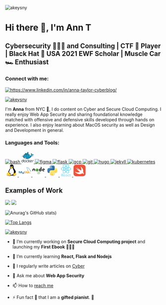 <p align="left"> <img src="https://komarev.com/ghpvc/?username=akeysny&label=Profile%20views&color=0e75b6&style=flat" alt="akeysny" /> </p>

# Hi there 👋, I'm Ann T
## Cybersecurity 👩🏻‍💻 and Consulting | CTF 🏁 Player | Black Hat 🎩 USA 2021 EWF Scholar | Muscle Car 🏎 Enthusiast 

<h3 align="left">Connect with me:</h3>
<p align="left">
<a href="https://linkedin.com/in/anna-taylor-cyberblog/" target="blank"><img align="center" src="https://raw.githubusercontent.com/rahuldkjain/github-profile-readme-generator/master/src/images/icons/Social/linked-in-alt.svg" alt="https://www.linkedin.com/in/anna-taylor-cyberblog/" height="30" width="40" /></a>
</p>

<p align="left"> <a href="https://twitter.com/akeysny" target="blank"><img src="https://img.shields.io/twitter/follow/akeysny?logo=twitter&style=for-the-badge" alt="akeysny" /></a> </p>


I'm **Anna** from NYC 🗽, I do content on Cyber and Secure Cloud Computing. I really enjoy Web App Security and sharing foundational knowledge matched with offensive and defensive skills developed through hands on experience. I also enjoy learning about MacOS security as well as Design and Development in general. 

<h3 align="left">Languages and Tools:</h3>
<p align="left"> <a href="https://www.gnu.org/software/bash/" target="_blank" rel="noreferrer"> <img src="https://www.vectorlogo.zone/logos/gnu_bash/gnu_bash-icon.svg" alt="bash" width="40" height="40"/> </a> <a href="https://www.docker.com/" target="_blank" rel="noreferrer"> <img src="https://raw.githubusercontent.com/devicons/devicon/master/icons/docker/docker-original-wordmark.svg" alt="docker" width="40" height="40"/> </a> <a href="https://www.figma.com/" target="_blank" rel="noreferrer"> <img src="https://www.vectorlogo.zone/logos/figma/figma-icon.svg" alt="figma" width="40" height="40"/> </a> <a href="https://flask.palletsprojects.com/" target="_blank" rel="noreferrer"> <img src="https://www.vectorlogo.zone/logos/pocoo_flask/pocoo_flask-icon.svg" alt="flask" width="40" height="40"/> </a> <a href="https://cloud.google.com" target="_blank" rel="noreferrer"> <img src="https://www.vectorlogo.zone/logos/google_cloud/google_cloud-icon.svg" alt="gcp" width="40" height="40"/> </a> <a href="https://git-scm.com/" target="_blank" rel="noreferrer"> <img src="https://www.vectorlogo.zone/logos/git-scm/git-scm-icon.svg" alt="git" width="40" height="40"/> </a> <a href="https://gohugo.io/" target="_blank" rel="noreferrer"> <img src="https://api.iconify.design/logos-hugo.svg" alt="hugo" width="40" height="40"/> </a> <a href="https://jekyllrb.com/" target="_blank" rel="noreferrer"> <img src="https://www.vectorlogo.zone/logos/jekyllrb/jekyllrb-icon.svg" alt="jekyll" width="40" height="40"/> </a> <a href="https://kubernetes.io" target="_blank" rel="noreferrer"> <img src="https://www.vectorlogo.zone/logos/kubernetes/kubernetes-icon.svg" alt="kubernetes" width="40" height="40"/> </a> <a href="https://www.linux.org/" target="_blank" rel="noreferrer"> <img src="https://raw.githubusercontent.com/devicons/devicon/master/icons/linux/linux-original.svg" alt="linux" width="40" height="40"/> </a> <a href="https://www.mysql.com/" target="_blank" rel="noreferrer"> <img src="https://raw.githubusercontent.com/devicons/devicon/master/icons/mysql/mysql-original-wordmark.svg" alt="mysql" width="40" height="40"/> </a> <a href="https://nodejs.org" target="_blank" rel="noreferrer"> <img src="https://raw.githubusercontent.com/devicons/devicon/master/icons/nodejs/nodejs-original-wordmark.svg" alt="nodejs" width="40" height="40"/> </a> <a href="https://www.python.org" target="_blank" rel="noreferrer"> <img src="https://raw.githubusercontent.com/devicons/devicon/master/icons/python/python-original.svg" alt="python" width="40" height="40"/> </a> <a href="https://reactjs.org/" target="_blank" rel="noreferrer"> <img src="https://raw.githubusercontent.com/devicons/devicon/master/icons/react/react-original-wordmark.svg" alt="react" width="40" height="40"/> </a> <a href="https://developer.apple.com/swift/" target="_blank" rel="noreferrer"> <img src="https://raw.githubusercontent.com/devicons/devicon/master/icons/swift/swift-original.svg" alt="swift" width="40" height="40"/> </a> </p>


## Examples of Work

<img src="http://g.recordit.co/09BDz7bhcg.gif" width="256" />
<img src="http://g.recordit.co/k1EOcFNtjq.gif" width=256><br>


![Anurag's GitHub stats](https://github-readme-stats.vercel.app/api?username=cybergirll&theme=dracula&show_icons=true?username=akeysny&count_private=true?username=akeysny&show_icons=true?username=akeysny&hide=stars,prs))


[![Top Langs](https://github-readme-stats.vercel.app/api/top-langs/?username=akeysny&langs_count=10?username=cybergirll&theme=dracula&show_icons=true)](https://github.com/akeysny/github-readme-stats?username=akeysny&theme=dracula&show_icons=true)


<p align="left"> <a href="https://github.com/ryo-ma/github-profile-trophy"><img src="https://github-profile-trophy.vercel.app/?username=akeysny&theme=dracula" alt="akeysny" /></a> </p>


- 🔭 I’m currently working on **Secure Cloud Computing project** and launching my **First Ebook** 👩🏻‍🏫

- 🌱 I’m currently learning **React, Flask and Nodejs**

- 📝 I regularly write articles on [Cyber](https://akeysny.github.io/posts/)

- 💬 Ask me about **Web App Security**

- 📫 How to [reach me](https://akeysny.github.io/about)

- ⚡ Fun fact 🤩 that I am a **gifted pianist**. 🎹






